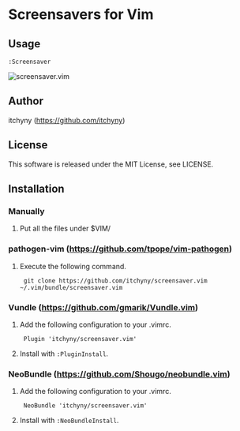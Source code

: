 # Screensavers for Vim
## Usage

    :Screensaver

![screensaver.vim](https://raw.github.com/wiki/itchyny/screensaver.vim/image/image.gif)

## Author
itchyny (https://github.com/itchyny)

## License
This software is released under the MIT License, see LICENSE.

## Installation
### Manually
1. Put all the files under $VIM/

### pathogen-vim (https://github.com/tpope/vim-pathogen)
1. Execute the following command.

        git clone https://github.com/itchyny/screensaver.vim ~/.vim/bundle/screensaver.vim

### Vundle (https://github.com/gmarik/Vundle.vim)
1. Add the following configuration to your .vimrc.

        Plugin 'itchyny/screensaver.vim'

2. Install with `:PluginInstall`.

### NeoBundle (https://github.com/Shougo/neobundle.vim)
1. Add the following configuration to your .vimrc.

        NeoBundle 'itchyny/screensaver.vim'

2. Install with `:NeoBundleInstall`.

